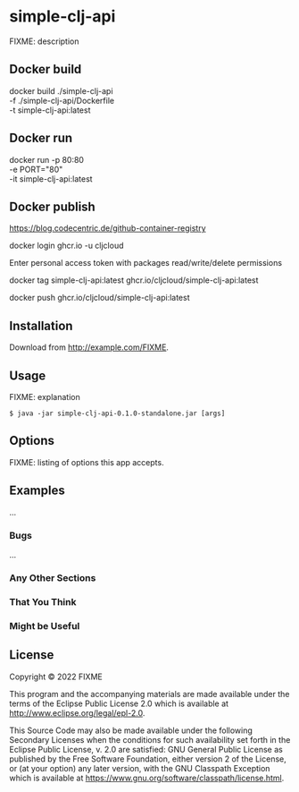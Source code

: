 # simple-clj-api

FIXME: description

## Docker build

docker build ./simple-clj-api \
             -f ./simple-clj-api/Dockerfile \
             -t simple-clj-api:latest


## Docker run

docker run -p 80:80 \
           -e PORT="80" \
           -it simple-clj-api:latest


## Docker publish
https://blog.codecentric.de/github-container-registry

docker login ghcr.io -u cljcloud

Enter personal access token with packages read/write/delete permissions

docker tag simple-clj-api:latest ghcr.io/cljcloud/simple-clj-api:latest

docker push ghcr.io/cljcloud/simple-clj-api:latest


## Installation

Download from http://example.com/FIXME.

## Usage

FIXME: explanation

    $ java -jar simple-clj-api-0.1.0-standalone.jar [args]

## Options

FIXME: listing of options this app accepts.

## Examples

...

### Bugs

...

### Any Other Sections
### That You Think
### Might be Useful

## License

Copyright © 2022 FIXME

This program and the accompanying materials are made available under the
terms of the Eclipse Public License 2.0 which is available at
http://www.eclipse.org/legal/epl-2.0.

This Source Code may also be made available under the following Secondary
Licenses when the conditions for such availability set forth in the Eclipse
Public License, v. 2.0 are satisfied: GNU General Public License as published by
the Free Software Foundation, either version 2 of the License, or (at your
option) any later version, with the GNU Classpath Exception which is available
at https://www.gnu.org/software/classpath/license.html.
